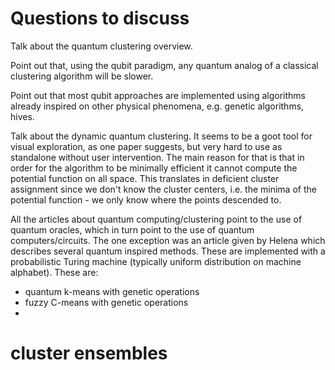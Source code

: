 # Questions to discuss

Talk about the quantum clustering overview.

Point out that, using the qubit paradigm, any quantum analog of a classical clustering algorithm will be slower.

Point out that most qubit approaches are implemented using algorithms already inspired on other physical phenomena, e.g. genetic algorithms, hives.

Talk about the dynamic quantum clustering. It seems to be a goot tool for visual exploration, as one paper suggests, but very hard to use as standalone without user intervention. The main reason for that is that in order for the algorithm to be minimally efficient it cannot compute the potential function on all space. This translates in deficient cluster assignment since we don't know the cluster centers, i.e. the minima of the potential function - we only know where the points descended to.

All the articles about quantum computing/clustering point to the use of quantum oracles, which in turn point to the use of quantum computers/circuits. The one exception was an article given by Helena which describes several quantum inspired methods. These are implemented with a probabilistic Turing machine (typically uniform distribution on machine alphabet). These are:
- quantum k-means with genetic operations
- fuzzy C-means with genetic operations
- 

# cluster ensembles


